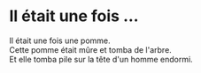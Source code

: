 # Il était une fois ...
Il était une fois une pomme.\
Cette pomme était mûre et tomba de l'arbre.\
Et elle tomba pile sur la tête d'un homme endormi.
